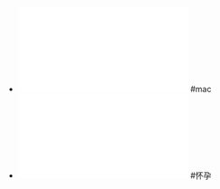 - ![你真的需要这半台 MacBook Pro 么？看看我的踩坑实录.pdf](../assets/你真的需要这半台_MacBook_Pro_么？看看我的踩坑实录_1648474236510_0.pdf) #mac
- ![奶爸系列 - 爱人孕期，男人可以做什么？.pdf](../assets/奶爸系列_-_爱人孕期，男人可以做什么？_1648474596301_0.pdf) #怀孕